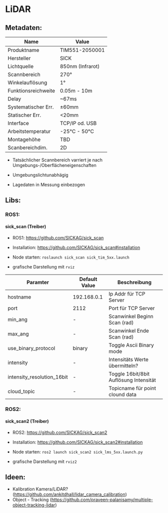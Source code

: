 # LiDAR

## Metadaten:

| Name                | Value             |
| ------------------- | ----------------- |
| Produktname         | TIM551-2050001    |
| Hersteller          | SICK              |
| Lichtquelle         | 850nm (Infrarot)  |
| Scannbereich        | 270°              |
| Winkelauflösung     | 1°                |
| Funktionsreichweite | 0.05m - 10m       |
| Delay               | ~67ms             |
| Systematischer Err. | ±60mm             |
| Statischer Err.     | <20mm             |
| Interface           | TCP/IP od. USB    |
| Arbeitstemperatur   | -25°C - 50°C      |
| Montagehöhe         | TBD               |
| Scanbereichdim.     | 2D                |

* Tatsächlicher Scannbereich varriert je nach Umgebungs-/Oberflächeneigenschaften

* Umgebungslichtunabhägig
* Lagedaten in Messung einbezogen

## Libs:
### ROS1:

#### sick_scan (Treiber)

- ROS1: https://github.com/SICKAG/sick_scan
- Installation: https://github.com/SICKAG/sick_scan#installation

- Node starten: `roslaunch sick_scan sick_tim_5xx.launch`

- grafische Darstellung mit `rviz`

| Paramter                   | Default Value     | Beschreibung                           |
| -------------------------- | ----------------- | -------------------------------------- |
| hostname                   | 192.168.0.1       | Ip Addr für TCP Server                 |
| port                       | 2112              | Port für TCP Server                    |
| min_ang                    | -                 | Scanwinkel Beginn Scan (rad)           |
| max_ang                    | -                 | Scanwinkel Ende Scan (rad)             |
| use_binary_protocol        | binary            | Toggle Ascii Binary mode               |
| intensity                  | -                 | Intensitäts Werte übermitteln?         |
| intensity_resolution_16bit | -                 | Toggle 16bit/8bit Auflösung Intensität |
| cloud_topic                | -                 | Topicname für point clound data        |

### ROS2:

#### sick_scan2 (Treiber)

- ROS2: https://github.com/SICKAG/sick_scan2
- Installation: https://github.com/SICKAG/sick_scan2#installation

- Node starten: `ros2 launch sick_scan2 sick_lms_5xx.launch.py`

- grafische Darstellung mit `rviz2`

## Ideen:

- Kalibration Kamera/LiDAR? (https://github.com/ankitdhall/lidar_camera_calibration)
- Object - Tracking (https://github.com/praveen-palanisamy/multiple-object-tracking-lidar)